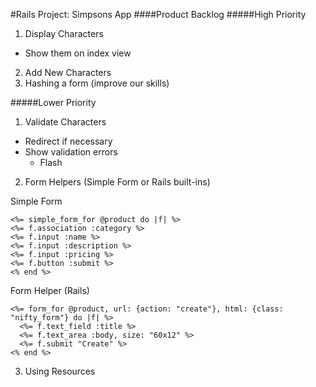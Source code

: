 #Rails Project: Simpsons App
####Product Backlog
#####High Priority
1. Display Characters
- Show them on index view
2. Add New Characters
3. Hashing a form (improve our skills)

#####Lower Priority
1. Validate Characters
  - Redirect if necessary
  - Show validation errors
    - Flash
2. Form Helpers (Simple Form or Rails built-ins)

Simple Form
```
<%= simple_form_for @product do |f| %>
<%= f.association :category %>
<%= f.input :name %>
<%= f.input :description %>
<%= f.input :pricing %>
<%= f.button :submit %>
<% end %>
```

Form Helper (Rails)
```
<%= form_for @product, url: {action: "create"}, html: {class: "nifty_form"} do |f| %>
  <%= f.text_field :title %>
  <%= f.text_area :body, size: "60x12" %>
  <%= f.submit "Create" %>
<% end %>
```
3. Using Resources
